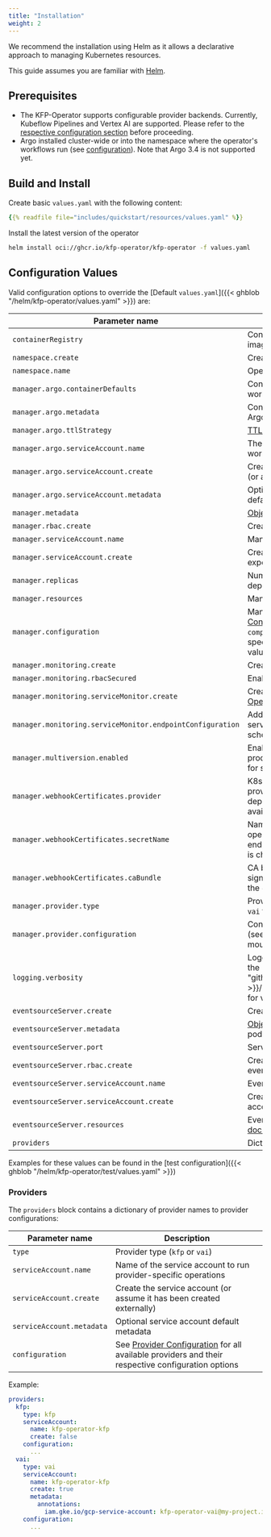 ```yaml
---
title: "Installation"
weight: 2
---
```


We recommend the installation using Helm as it allows a declarative approach to managing Kubernetes resources.

This guide assumes you are familiar with [Helm](https://helm.sh/).

## Prerequisites

- The KFP-Operator supports configurable provider backends. Currently, Kubeflow Pipelines and Vertex AI are supported. Please refer to the [respective configuration section](../../reference/configuration/#provider-configuration) before proceeding.
- Argo installed cluster-wide or into the namespace where the operator's workflows run (see [configuration](../../reference/configuration)). Note that Argo 3.4 is not supported yet.

## Build and Install

Create basic `values.yaml` with the following content:

```yaml
{{% readfile file="includes/quickstart/resources/values.yaml" %}}
```

Install the latest version of the operator

```sh
helm install oci://ghcr.io/kfp-operator/kfp-operator -f values.yaml
```

## Configuration Values

Valid configuration options to override the [Default `values.yaml`]({{< ghblob "/helm/kfp-operator/values.yaml" >}}) are:

| Parameter name                                            | Description                                                                                                                                                                                                         |
|-----------------------------------------------------------|---------------------------------------------------------------------------------------------------------------------------------------------------------------------------------------------------------------------|
| `containerRegistry`                                       | Container Registry base path for all container images                                                                                                                                                               |
| `namespace.create`                                        | Create the namespace for the operator                                                                                                                                                                               |
| `namespace.name`                                          | Operator namespace name                                                                                                                                                                                             |
| `manager.argo.containerDefaults`                          | Container Spec defaults to be used for Argo workflow pods created by the operator                                                                                                                                   |
| `manager.argo.metadata`                                   | Container Metadata defaults to be used for Argo workflow pods created by the operator                                                                                                                               |
| `manager.argo.ttlStrategy`                                | [TTL Strategy](https://argoproj.github.io/argo-workflows/fields/#ttlstrategy) used for all Argo Workflows                                                                                                           |
| `manager.argo.serviceAccount.name`                        | The [k8s service account](https://kubernetes.io/docs/tasks/configure-pod-container/configure-service-account/) used to run Argo workflows                                                                           |
| `manager.argo.serviceAccount.create`                      | Create the Argo Workflows service account (or assume it has been created externally)                                                                                                                                |
| `manager.argo.serviceAccount.metadata`                    | Optional Argo Workflows service account default metadata                                                                                                                                                            |
| `manager.metadata`                                        | [Object Metadata](https://kubernetes.io/docs/reference/kubernetes-api/common-definitions/object-meta/#ObjectMeta) for the manager's pods                                                                            |
| `manager.rbac.create`                                     | Create roles and rolebindings for the operator                                                                                                                                                                      |
| `manager.serviceAccount.name`                             | Manager service account's name                                                                                                                                                                                      |
| `manager.serviceAccount.create`                           | Create the manager's service account or expect it to be created externally                                                                                                                                          |
| `manager.replicas`                                        | Number of replicas for the manager deployment                                                                                                                                                                       |
| `manager.resources`                                       | Manager resources as per [k8s documentation](https://kubernetes.io/docs/reference/kubernetes-api/workload-resources/pod-v1/#resources)                                                                              |
| `manager.configuration`                                   | Manager configuration as defined in [Configuration](../../reference/configuration) (note that you can omit `compilerImage` and `kfpSdkImage` when specifying `containerRegistry` as default values will be applied) |
| `manager.monitoring.create`                               | Create the manager's monitoring resources                                                                                                                                                                           |
| `manager.monitoring.rbacSecured`                          | Enable addtional RBAC-based security                                                                                                                                                                                |
| `manager.monitoring.serviceMonitor.create`                | Create a ServiceMonitor for the [Prometheus Operator](https://github.com/prometheus-operator/prometheus-operator)                                                                                                   |
| `manager.monitoring.serviceMonitor.endpointConfiguration` | Additional configuration to be used in the service monitor endpoint (path, port and scheme are provided)                                                                                                            |
| `manager.multiversion.enabled`                            | Enable multiversion API. Should be used in production to allow version migration, disable for simplified installation                                                                                               |
| `manager.webhookCertificates.provider`                    | K8s conversion webhook TLS certificate provider - choose `cert-manager` for Helm to deploy certificates if cert-manager is available or `custom` otherwise (see below)                                              |
| `manager.webhookCertificates.secretName`                  | Name of a K8s secret deployed into the operator namespace to secure the webhook endpoint with, required if the `custom` provider is chosen                                                                          |
| `manager.webhookCertificates.caBundle`                    | CA bundle of the certificate authority that has signed the webhook's certificate, required if the `custom` provider is chosen                                                                                       |
| `manager.provider.type`                                   | Provider type (`kfp` for Kubeflow Pipelines or `vai` for Vertex AI Pipelines)                                                                                                                                       |
| `manager.provider.configuration`                          | Configuration block for the specific provider (see [Provider Configuration](../../reference/configuration#provider-configuration)), automatically mounted as a file                                                 |
| `logging.verbosity`                                       | Logging verbosity for all components - see the [logging documentation]({{< param "github_project_repo" >}}/blob/master/CONTRIBUTING.md#logging) for valid values                                                    |
| `eventsourceServer.create`                                | Create the [Argo-Events eventsource server](../../reference/run-completion)                                                                                                                                         |
| `eventsourceServer.metadata`                              | [Object Metadata](https://kubernetes.io/docs/reference/kubernetes-api/common-definitions/object-meta/#ObjectMeta) for the eventsource server's pods                                                                 |
| `eventsourceServer.port`                                  | Service port of the eventsource server                                                                                                                                                                              |
| `eventsourceServer.rbac.create`                           | Create roles and rolebindings for the eventsource server                                                                                                                                                            |
| `eventsourceServer.serviceAccount.name`                   | Eventsource server's service account                                                                                                                                                                                |
| `eventsourceServer.serviceAccount.create`                 | Create the eventsource server's service account or expect it to be created externally                                                                                                                               |
| `eventsourceServer.resources`                             | Eventsource server resources as per [k8s documentation](https://kubernetes.io/docs/reference/kubernetes-api/workload-resources/pod-v1/#resources)                                                                   |
| `providers`                                               | Dictionary of providers (see below)                                                                                                                                                                                 |

Examples for these values can be found in the [test configuration]({{< ghblob "/helm/kfp-operator/test/values.yaml" >}})

### Providers

The `providers` block contains a dictionary of provider names to provider configurations:

| Parameter name            | Description                                                                                                                                                 |
|---------------------------|-------------------------------------------------------------------------------------------------------------------------------------------------------------|
| `type`                    | Provider type (`kfp` or `vai`)                                                                                                                              |
| `serviceAccount.name`     | Name of the service account to run provider-specific operations                                                                                             |
| `serviceAccount.create`   | Create the service account (or assume it has been created externally)                                                                                       |
| `serviceAccount.metadata` | Optional service account default metadata                                                                                                                   |
| `configuration`           | See [Provider Configuration](../../reference/configuration/#provider-configurations) for all available providers and their respective configuration options |

Example:

```yaml
providers:
  kfp:
    type: kfp
    serviceAccount:
      name: kfp-operator-kfp
      create: false
    configuration:
      ...
  vai:
    type: vai
    serviceAccount: 
      name: kfp-operator-kfp
      create: true
      metadata:
        annotations:
          iam.gke.io/gcp-service-account: kfp-operator-vai@my-project.iam.gserviceaccount.com
    configuration:
      ...
```
